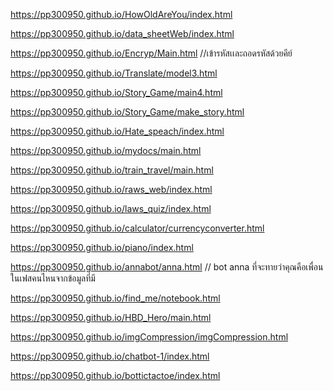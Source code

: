 https://pp300950.github.io/HowOldAreYou/index.html

https://pp300950.github.io/data_sheetWeb/index.html

https://pp300950.github.io/Encryp/Main.html //เข้ารหัสเเละถอดรหัสด้วยคีย์

https://pp300950.github.io/Translate/model3.html

https://pp300950.github.io/Story_Game/main4.html

https://pp300950.github.io/Story_Game/make_story.html

https://pp300950.github.io/Hate_speach/index.html

https://pp300950.github.io/mydocs/main.html

https://pp300950.github.io/train_travel/main.html

https://pp300950.github.io/raws_web/index.html

https://pp300950.github.io/laws_quiz/index.html

https://pp300950.github.io/calculator/currencyconverter.html

https://pp300950.github.io/piano/index.html

https://pp300950.github.io/annabot/anna.html // bot anna ที่จะทายว่าคุณคือเพื่อนในเฟสคนไหนจากข้อมูลที่มี

https://pp300950.github.io/find_me/notebook.html

https://pp300950.github.io/HBD_Hero/main.html

https://pp300950.github.io/imgCompression/imgCompression.html

https://pp300950.github.io/chatbot-1/index.html

https://pp300950.github.io/bottictactoe/index.html

